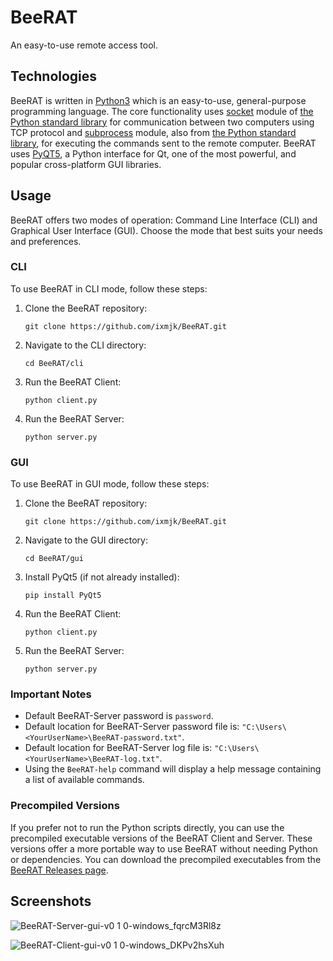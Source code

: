 # BeeRAT
An easy-to-use remote access tool.

## Technologies
BeeRAT is written in [Python3](https://www.python.org/) which is an easy-to-use, general-purpose programming language. The core functionality uses [socket](https://docs.python.org/3/library/socket.html) module of [the Python standard library](https://docs.python.org/3/library/) for communication between two computers using TCP protocol and [subprocess](https://docs.python.org/3/library/subprocess.html) module, also from [the Python standard library](https://docs.python.org/3/library/), for executing the commands sent to the remote computer. BeeRAT uses [PyQT5](https://pypi.org/project/PyQt5/), a Python interface for Qt, one of the most powerful, and popular cross-platform GUI libraries.

## Usage
BeeRAT offers two modes of operation: Command Line Interface (CLI) and Graphical User Interface (GUI). Choose the mode that best suits your needs and preferences.

### CLI
To use BeeRAT in CLI mode, follow these steps:

1. Clone the BeeRAT repository:
   ```
   git clone https://github.com/ixmjk/BeeRAT.git
   ```

2. Navigate to the CLI directory:
   ```
   cd BeeRAT/cli
   ```

3. Run the BeeRAT Client:
   ```
   python client.py
   ```

4. Run the BeeRAT Server:
   ```
   python server.py
   ```

### GUI
To use BeeRAT in GUI mode, follow these steps:

1. Clone the BeeRAT repository:
   ```
   git clone https://github.com/ixmjk/BeeRAT.git
   ```

2. Navigate to the GUI directory:
   ```
   cd BeeRAT/gui
   ```

3. Install PyQt5 (if not already installed):
   ```
   pip install PyQt5
   ```

4. Run the BeeRAT Client:
   ```
   python client.py
   ```

5. Run the BeeRAT Server:
   ```
   python server.py
   ```

### Important Notes
- Default BeeRAT-Server password is `password`.
- Default location for BeeRAT-Server password file is: `"C:\Users\<YourUserName>\BeeRAT-password.txt"`.
- Default location for BeeRAT-Server log file is: `"C:\Users\<YourUserName>\BeeRAT-log.txt"`.
- Using the `BeeRAT-help` command will display a help message containing a list of available commands.


### Precompiled Versions
If you prefer not to run the Python scripts directly, you can use the precompiled executable versions of the BeeRAT Client and Server. These versions offer a more portable way to use BeeRAT without needing Python or dependencies.
You can download the precompiled executables from the [BeeRAT Releases page](https://github.com/ixmjk/BeeRAT/releases).


## Screenshots

![BeeRAT-Server-gui-v0 1 0-windows_fqrcM3Rl8z](https://github.com/ixmjk/BeeRAT/assets/66163456/5343e83e-81e6-49f3-b07f-07823c32f7ae)

![BeeRAT-Client-gui-v0 1 0-windows_DKPv2hsXuh](https://github.com/ixmjk/BeeRAT/assets/66163456/c2a4557e-a3cf-45cc-9663-afcf1700f461)

